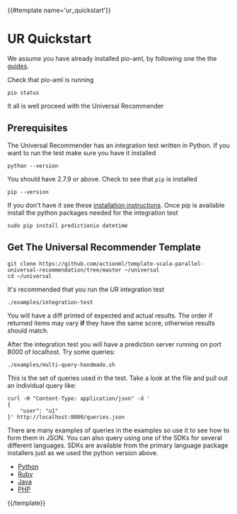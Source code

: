 {{#template name='ur_quickstart'}}
# UR Quickstart

We assume you have already installed pio-aml, by following one the the [guides](/docs/pio_quickstart). 

Check that pio-aml is running

    pio status
    
It all is well proceed with the Universal Recommender

## Prerequisites

The Universal Recommender has an integration test written in Python. If you want to run the test make sure you have it installed

    python --version

You should have 2.7.9 or above. Check to see that `pip` is installed 

    pip --version

If you don't have it see these [installation instructions](http://pip.readthedocs.io/en/latest/installing/#install-pip). Once pip is available install the python packages needed for the integration test  

    sudo pip install predictionio datetime
    
## Get The Universal Recommender Template

    git clone https://github.com/actionml/template-scala-parallel-universal-recommendation/tree/master ~/universal
    cd ~/universal

It's recommended that you run the UR integration test

    ./examples/integration-test
    
You will have a diff printed of expected and actual results. The order if returned items may vary **if** they have the same score, otherwise results should match.

After the integration test you will have a prediction server running on port 8000 of localhost. Try some queries:

    ./examples/multi-query-handmade.sh

This is the set of queries used in the test. Take a look at the file and pull out an individual query like:

    curl -H "Content-Type: application/json" -d '
    {
        "user": "u1"
    }' http://localhost:8000/queries.json

There are many examples of queries in the examples so use it to see how to form them in JSON. You can also query using one of the SDKs for several different languages. SDKs are available from the primary language package installers just as we used the python version above.

 - [Python](https://github.com/actionml/PredictionIO-Python-SDK)
 - [Ruby](https://github.com/PredictionIO/PredictionIO-Ruby-SDK)
 - [Java](https://github.com/PredictionIO/PredictionIO-Java-SDK)
 - [PHP](https://github.com/PredictionIO/PredictionIO-PHP-SDK)

{{/template}}